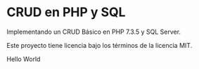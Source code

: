 # CRUD en PHP  y SQL
Implementando un CRUD Básico en PHP 7.3.5  y SQL Server.


Este proyecto tiene licencia bajo los términos de la licencia MIT.

Hello World
